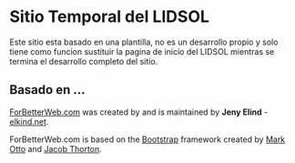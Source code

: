 # Sitio Temporal del LIDSOL

Este sitio esta basado en una plantilla, no es un desarrollo propio y solo tiene como funcion sustituir la pagina de inicio del LIDSOL mientras se termina el desarrollo completo del sitio.

## Basado en ...

[ForBetterWeb.com](http://forbetterweb.com/) was created by and is maintained by **Jeny Elind** - [elkind.net](http://elkind.net/).

ForBetterWeb.com is based on the [Bootstrap](http://getbootstrap.com/) framework created by [Mark Otto](https://twitter.com/mdo) and [Jacob Thorton](https://twitter.com/fat).
